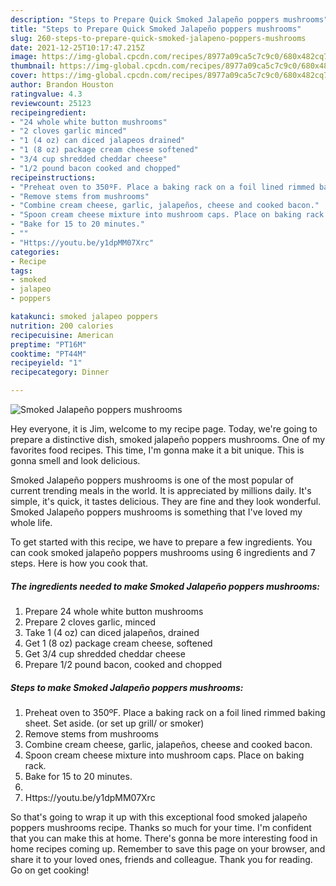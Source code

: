 ```yaml
---
description: "Steps to Prepare Quick Smoked Jalapeño poppers mushrooms"
title: "Steps to Prepare Quick Smoked Jalapeño poppers mushrooms"
slug: 260-steps-to-prepare-quick-smoked-jalapeno-poppers-mushrooms
date: 2021-12-25T10:17:47.215Z
image: https://img-global.cpcdn.com/recipes/8977a09ca5c7c9c0/680x482cq70/smoked-jalapeno-poppers-mushrooms-recipe-main-photo.jpg
thumbnail: https://img-global.cpcdn.com/recipes/8977a09ca5c7c9c0/680x482cq70/smoked-jalapeno-poppers-mushrooms-recipe-main-photo.jpg
cover: https://img-global.cpcdn.com/recipes/8977a09ca5c7c9c0/680x482cq70/smoked-jalapeno-poppers-mushrooms-recipe-main-photo.jpg
author: Brandon Houston
ratingvalue: 4.3
reviewcount: 25123
recipeingredient:
- "24 whole white button mushrooms"
- "2 cloves garlic minced"
- "1 (4 oz) can diced jalapeos drained"
- "1 (8 oz) package cream cheese softened"
- "3/4 cup shredded cheddar cheese"
- "1/2 pound bacon cooked and chopped"
recipeinstructions:
- "Preheat oven to 350ºF. Place a baking rack on a foil lined rimmed baking sheet. Set aside. (or set up grill/ or smoker)"
- "Remove stems from mushrooms"
- "Combine cream cheese, garlic, jalapeños, cheese and cooked bacon."
- "Spoon cream cheese mixture into mushroom caps. Place on baking rack."
- "Bake for 15 to 20 minutes."
- ""
- "Https://youtu.be/y1dpMM07Xrc"
categories:
- Recipe
tags:
- smoked
- jalapeo
- poppers

katakunci: smoked jalapeo poppers 
nutrition: 200 calories
recipecuisine: American
preptime: "PT16M"
cooktime: "PT44M"
recipeyield: "1"
recipecategory: Dinner

---
```



![Smoked Jalapeño poppers mushrooms](https://img-global.cpcdn.com/recipes/8977a09ca5c7c9c0/680x482cq70/smoked-jalapeno-poppers-mushrooms-recipe-main-photo.jpg)

Hey everyone, it is Jim, welcome to my recipe page. Today, we're going to prepare a distinctive dish, smoked jalapeño poppers mushrooms. One of my favorites food recipes. This time, I'm gonna make it a bit unique. This is gonna smell and look delicious.

Smoked Jalapeño poppers mushrooms is one of the most popular of current trending meals in the world. It is appreciated by millions daily. It's simple, it's quick, it tastes delicious. They are fine and they look wonderful. Smoked Jalapeño poppers mushrooms is something that I've loved my whole life.




To get started with this recipe, we have to prepare a few ingredients. You can cook smoked jalapeño poppers mushrooms using 6 ingredients and 7 steps. Here is how you cook that.

<!--inarticleads1-->

##### The ingredients needed to make Smoked Jalapeño poppers mushrooms:

1. Prepare 24 whole white button mushrooms
1. Prepare 2 cloves garlic, minced
1. Take 1 (4 oz) can diced jalapeños, drained
1. Get 1 (8 oz) package cream cheese, softened
1. Get 3/4 cup shredded cheddar cheese
1. Prepare 1/2 pound bacon, cooked and chopped




<!--inarticleads2-->

##### Steps to make Smoked Jalapeño poppers mushrooms:

1. Preheat oven to 350ºF. Place a baking rack on a foil lined rimmed baking sheet. Set aside. (or set up grill/ or smoker)
1. Remove stems from mushrooms
1. Combine cream cheese, garlic, jalapeños, cheese and cooked bacon.
1. Spoon cream cheese mixture into mushroom caps. Place on baking rack.
1. Bake for 15 to 20 minutes.
1. 
1. Https://youtu.be/y1dpMM07Xrc




So that's going to wrap it up with this exceptional food smoked jalapeño poppers mushrooms recipe. Thanks so much for your time. I'm confident that you can make this at home. There's gonna be more interesting food in home recipes coming up. Remember to save this page on your browser, and share it to your loved ones, friends and colleague. Thank you for reading. Go on get cooking!
